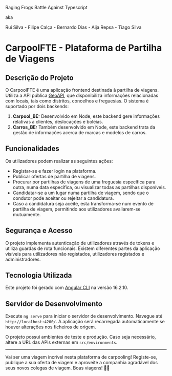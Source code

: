 Raging Frogs Battle Against Typescript

aka

Rui Silva - Filipe Calça - Bernardo Dias - Aija Repsa - Tiago Silva

# CarpoolFTE - Plataforma de Partilha de Viagens

## Descrição do Projeto

O CarpoolFTE é uma aplicação frontend destinada à partilha de viagens. Utiliza a API pública [GeoAPI](https://docs.geoapi.pt/), que disponibiliza informações relacionadas com locais, tais como distritos, concelhos e freguesias. O sistema é suportado por dois backends:

1. **Carpool_BE:** Desenvolvido em Node, este backend gere informações relativas a clientes, deslocações e boleias.
2. **Carros_BE:** Também desenvolvido em Node, este backend trata da gestão de informações acerca de marcas e modelos de carros.

## Funcionalidades

Os utilizadores podem realizar as seguintes ações:

- Registar-se e fazer login na plataforma.
- Publicar ofertas de partilha de viagens.
- Procurar por partilhas de viagens de uma freguesia específica para outra, numa data específica, ou visualizar todas as partilhas disponíveis.
- Candidatar-se a um lugar numa partilha de viagem, sendo que o condutor pode aceitar ou rejeitar a candidatura.
- Caso a candidatura seja aceite, esta transforma-se num evento de partilha de viagem, permitindo aos utilizadores avaliarem-se mutuamente.

## Segurança e Acesso

O projeto implementa autenticação de utilizadores através de tokens e utiliza guardas de rota funcionais. Existem diferentes partes da aplicação visíveis para utilizadores não registados, utilizadores registados e administradores.

## Tecnologia Utilizada

Este projeto foi gerado com [Angular CLI](https://github.com/angular/angular-cli) na versão 16.2.10.

## Servidor de Desenvolvimento

Execute `ng serve` para iniciar o servidor de desenvolvimento. Navegue até `http://localhost:4200/`. A aplicação será recarregada automaticamente se houver alterações nos ficheiros de origem.

O projeto possui ambientes de teste e produção. Caso seja necessário, altere a URL das APIs externas em `src/environments`.

---

Vai ser uma viagem incrível nesta plataforma de carpooling! Registe-se, publique a sua oferta de viagem e aproveite a companhia agradável dos seus novos colegas de viagem. Boas viagens! 🚗💨
